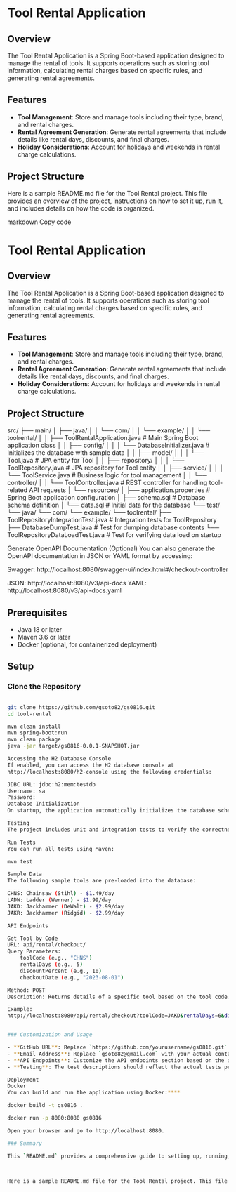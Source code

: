 # Tool Rental Application
## Overview

The Tool Rental Application is a Spring Boot-based application designed to manage the rental of tools. It supports operations such as storing tool information, calculating rental charges based on specific rules, and generating rental agreements.

## Features

- **Tool Management**: Store and manage tools including their type, brand, and rental charges.
- **Rental Agreement Generation**: Generate rental agreements that include details like rental days, discounts, and final charges.
- **Holiday Considerations**: Account for holidays and weekends in rental charge calculations.

## Project Structure


Here is a sample README.md file for the Tool Rental project. This file provides an overview of the project, instructions on how to set it up, run it, and includes details on how the code is organized.

markdown
Copy code
# Tool Rental Application

## Overview

The Tool Rental Application is a Spring Boot-based application designed to manage the rental of tools. It supports operations such as storing tool information, calculating rental charges based on specific rules, and generating rental agreements.

## Features

- **Tool Management**: Store and manage tools including their type, brand, and rental charges.
- **Rental Agreement Generation**: Generate rental agreements that include details like rental days, discounts, and final charges.
- **Holiday Considerations**: Account for holidays and weekends in rental charge calculations.

## Project Structure

src/
├── main/
│ ├── java/
│ │ └── com/
│ │ └── example/
│ │ └── toolrental/
│ │ ├── ToolRentalApplication.java # Main Spring Boot application class
│ │ ├── config/
│ │ │ └── DatabaseInitializer.java # Initializes the database with sample data
│ │ ├── model/
│ │ │ └── Tool.java # JPA entity for Tool
│ │ ├── repository/
│ │ │ └── ToolRepository.java # JPA repository for Tool entity
│ │ ├── service/
│ │ │ └── ToolService.java # Business logic for tool management
│ │ └── controller/
│ │ └── ToolController.java # REST controller for handling tool-related API requests
│ └── resources/
│ ├── application.properties # Spring Boot application configuration
│ ├── schema.sql # Database schema definition
│ └── data.sql # Initial data for the database
└── test/
└── java/
└── com/
└── example/
└── toolrental/
├── ToolRepositoryIntegrationTest.java # Integration tests for ToolRepository
├── DatabaseDumpTest.java # Test for dumping database contents
└── ToolRepositoryDataLoadTest.java # Test for verifying data load on startup

 Generate OpenAPI Documentation (Optional)
You can also generate the OpenAPI documentation in JSON or YAML format by accessing:

Swagger: 
http://localhost:8080/swagger-ui/index.html#/checkout-controller

JSON: http://localhost:8080/v3/api-docs
YAML: http://localhost:8080/v3/api-docs.yaml

## Prerequisites

- Java 18 or later
- Maven 3.6 or later
- Docker (optional, for containerized deployment)

## Setup

### Clone the Repository

```bash

git clone https://github.com/gsoto82/gs0816.git
cd tool-rental

mvn clean install
mvn spring-boot:run
mvn clean package
java -jar target/gs0816-0.0.1-SNAPSHOT.jar

Accessing the H2 Database Console
If enabled, you can access the H2 database console at 
http://localhost:8080/h2-console using the following credentials:

JDBC URL: jdbc:h2:mem:testdb
Username: sa
Password: 
Database Initialization
On startup, the application automatically initializes the database schema using schema.sql and populates it with sample data from data.sql.

Testing
The project includes unit and integration tests to verify the correctness of the tool rental functionality.

Run Tests
You can run all tests using Maven:

mvn test

Sample Data
The following sample tools are pre-loaded into the database:

CHNS: Chainsaw (Stihl) - $1.49/day
LADW: Ladder (Werner) - $1.99/day
JAKD: Jackhammer (DeWalt) - $2.99/day
JAKR: Jackhammer (Ridgid) - $2.99/day

API Endpoints

Get Tool by Code
URL: api/rental/checkout/
Query Parameters:
    toolCode (e.g., "CHNS")
    rentalDays (e.g., 5)
    discountPercent (e.g., 10)
    checkoutDate (e.g., "2023-08-01")

Method: POST
Description: Returns details of a specific tool based on the tool code.

Example:
http://localhost:8080/api/rental/checkout?toolCode=JAKD&rentalDays=6&discountPercent=0&checkoutDate=07/02/2020


### Customization and Usage

- **GitHub URL**: Replace `https://github.com/yourusername/gs0816.git` with the actual URL of your repository.
- **Email Address**: Replace `gsoto82@gmail.com` with your actual contact email.
- **API Endpoints**: Customize the API endpoints section based on the actual endpoints provided by your application.
- **Testing**: The test descriptions should reflect the actual tests present in your project.

Deployment
Docker
You can build and run the application using Docker:****

docker build -t gs0816 .

docker run -p 8080:8080 gs0816

Open your browser and go to http://localhost:8080.

### Summary

This `README.md` provides a comprehensive guide to setting up, running, and using the Tool Rental application. It is designed to help developers and users understand the project quickly and efficiently.



Here is a sample README.md file for the Tool Rental project. This file provides an overview of the project, instructions on how to set it up, run it, and includes details on how the code is organized.

 
